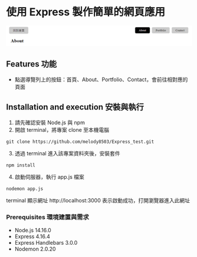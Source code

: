 # 使用 Express 製作簡單的網頁應用
![image](https://github.com/melody8503/Express_test/blob/main/public/images/express.png) 

## Features 功能
- 點選導覽列上的按鈕：首頁、About、Portfolio、Contact，會前往相對應的頁面

## Installation and execution 安裝與執行
1. 請先確認安裝 Node.js 與 npm
2. 開啟 terminal，將專案 clone 至本機電腦
  ```
  git clone https://github.com/melody8503/Express_test.git
  ```
3. 透過 terminal 進入該專案資料夾後，安裝套件
  ```
  npm install
  ```
4. 啟動伺服器，執行 app.js 檔案
  ```
  nodemon app.js
  ```
terminal 顯示網址 http://localhost:3000 表示啟動成功，打開瀏覽器進入此網址



### Prerequisites 環境建置與需求
- Node.js 14.16.0
- Express 4.16.4
- Express Handlebars 3.0.0
- Nodemon 2.0.20